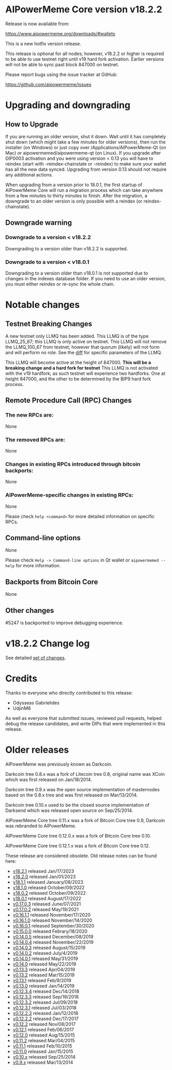 AIPowerMeme Core version v18.2.2
=========================

Release is now available from:

  <https://www.aipowermeme.org/downloads/#wallets>

This is a new hotfix version release.

This release is optional for all nodes; however, v18.2.2 or higher is required
to be able to use testnet right until v19 hard fork activation. Earlier
versions will not be able to sync past block 847000 on testnet.

Please report bugs using the issue tracker at GitHub:

  <https://github.com/aipowermeme/issues>


Upgrading and downgrading
=========================

How to Upgrade
--------------

If you are running an older version, shut it down. Wait until it has completely
shut down (which might take a few minutes for older versions), then run the
installer (on Windows) or just copy over /Applications/AIPowerMeme-Qt (on Mac) or
aipowermemed/aipowermeme-qt (on Linux). If you upgrade after DIP0003 activation and you were
using version < 0.13 you will have to reindex (start with -reindex-chainstate
or -reindex) to make sure your wallet has all the new data synced. Upgrading
from version 0.13 should not require any additional actions.

When upgrading from a version prior to 18.0.1, the
first startup of AIPowerMeme Core will run a migration process which can take anywhere
from a few minutes to thirty minutes to finish. After the migration, a
downgrade to an older version is only possible with a reindex
(or reindex-chainstate).

Downgrade warning
-----------------

### Downgrade to a version < v18.2.2

Downgrading to a version older than v18.2.2 is supported.

### Downgrade to a version < v18.0.1

Downgrading to a version older than v18.0.1 is not supported due to changes in
the indexes database folder. If you need to use an older version, you must
either reindex or re-sync the whole chain.

Notable changes
===============

Testnet Breaking Changes
------------------------

A new testnet only LLMQ has been added. This LLMQ is of the type LLMQ_25_67; this LLMQ is only active on testnet.
This LLMQ will not remove the LLMQ_100_67 from testnet; however that quorum (likely) will not form and will perform no role.
See the [diff](https://github.com/aipowermeme/pull/5225/files#diff-e70a38a3e8c2a63ca0494627301a5c7042141ad301193f78338d97cb1b300ff9R451-R469) for specific parameters of the LLMQ.

This LLMQ will become active at the height of 847000. **This will be a breaking change and a hard fork for testnet**
This LLMQ is not activated with the v19 hardfork; as such testnet will experience two hardforks. One at height 847000,
and the other to be determined by the BIP9 hard fork process.

Remote Procedure Call (RPC) Changes
-----------------------------------

### The new RPCs are:
None

### The removed RPCs are:
None

### Changes in existing RPCs introduced through bitcoin backports:
None

### AIPowerMeme-specific changes in existing RPCs:
None

Please check `help <command>` for more detailed information on specific RPCs.

Command-line options
--------------------
None

Please check `Help -> Command-line options` in Qt wallet or `aipowermemed --help` for
more information.

Backports from Bitcoin Core
---------------------------
None

Other changes
-------------
#5247 is backported to improve debugging experience.

v18.2.2 Change log
==================

See detailed [set of changes](https://github.com/aipowermeme/compare/v18.2.1...aipowermemepay:v18.2.2).

Credits
=======

Thanks to everyone who directly contributed to this release:

- Odysseas Gabrielides
- UdjinM6

As well as everyone that submitted issues, reviewed pull requests, helped debug the release candidates, and write DIPs that were implemented in this release.

Older releases
==============

AIPowerMeme was previously known as Darkcoin.

Darkcoin tree 0.8.x was a fork of Litecoin tree 0.8, original name was XCoin
which was first released on Jan/18/2014.

Darkcoin tree 0.9.x was the open source implementation of masternodes based on
the 0.8.x tree and was first released on Mar/13/2014.

Darkcoin tree 0.10.x used to be the closed source implementation of Darksend
which was released open source on Sep/25/2014.

AIPowerMeme Core tree 0.11.x was a fork of Bitcoin Core tree 0.9,
Darkcoin was rebranded to AIPowerMeme.

AIPowerMeme Core tree 0.12.0.x was a fork of Bitcoin Core tree 0.10.

AIPowerMeme Core tree 0.12.1.x was a fork of Bitcoin Core tree 0.12.

These release are considered obsolete. Old release notes can be found here:

- [v18.2.1](https://github.com/aipowermeme/blob/master/doc/release-notes/aipowermeme/release-notes-18.2.2.md) released Jan/17/2023
- [v18.2.0](https://github.com/aipowermeme/blob/master/doc/release-notes/aipowermeme/release-notes-18.2.0.md) released Jan/01/2023
- [v18.1.1](https://github.com/aipowermeme/blob/master/doc/release-notes/aipowermeme/release-notes-18.1.1.md) released January/08/2023
- [v18.1.0](https://github.com/aipowermeme/blob/master/doc/release-notes/aipowermeme/release-notes-18.1.0.md) released October/09/2022
- [v18.0.2](https://github.com/aipowermeme/blob/master/doc/release-notes/aipowermeme/release-notes-18.0.2.md) released October/09/2022
- [v18.0.1](https://github.com/aipowermeme/blob/master/doc/release-notes/aipowermeme/release-notes-18.0.1.md) released August/17/2022
- [v0.17.0.3](https://github.com/aipowermeme/blob/master/doc/release-notes/aipowermeme/release-notes-0.17.0.3.md) released June/07/2021
- [v0.17.0.2](https://github.com/aipowermeme/blob/master/doc/release-notes/aipowermeme/release-notes-0.17.0.2.md) released May/19/2021
- [v0.16.1.1](https://github.com/aipowermeme/blob/master/doc/release-notes/aipowermeme/release-notes-0.16.1.1.md) released November/17/2020
- [v0.16.1.0](https://github.com/aipowermeme/blob/master/doc/release-notes/aipowermeme/release-notes-0.16.1.0.md) released November/14/2020
- [v0.16.0.1](https://github.com/aipowermeme/blob/master/doc/release-notes/aipowermeme/release-notes-0.16.0.1.md) released September/30/2020
- [v0.15.0.0](https://github.com/aipowermeme/blob/master/doc/release-notes/aipowermeme/release-notes-0.15.0.0.md) released Febrary/18/2020
- [v0.14.0.5](https://github.com/aipowermeme/blob/master/doc/release-notes/aipowermeme/release-notes-0.14.0.5.md) released December/08/2019
- [v0.14.0.4](https://github.com/aipowermeme/blob/master/doc/release-notes/aipowermeme/release-notes-0.14.0.4.md) released November/22/2019
- [v0.14.0.3](https://github.com/aipowermeme/blob/master/doc/release-notes/aipowermeme/release-notes-0.14.0.3.md) released August/15/2019
- [v0.14.0.2](https://github.com/aipowermeme/blob/master/doc/release-notes/aipowermeme/release-notes-0.14.0.2.md) released July/4/2019
- [v0.14.0.1](https://github.com/aipowermeme/blob/master/doc/release-notes/aipowermeme/release-notes-0.14.0.1.md) released May/31/2019
- [v0.14.0](https://github.com/aipowermeme/blob/master/doc/release-notes/aipowermeme/release-notes-0.14.0.md) released May/22/2019
- [v0.13.3](https://github.com/aipowermeme/blob/master/doc/release-notes/aipowermeme/release-notes-0.13.3.md) released Apr/04/2019
- [v0.13.2](https://github.com/aipowermeme/blob/master/doc/release-notes/aipowermeme/release-notes-0.13.2.md) released Mar/15/2019
- [v0.13.1](https://github.com/aipowermeme/blob/master/doc/release-notes/aipowermeme/release-notes-0.13.1.md) released Feb/9/2019
- [v0.13.0](https://github.com/aipowermeme/blob/master/doc/release-notes/aipowermeme/release-notes-0.13.0.md) released Jan/14/2019
- [v0.12.3.4](https://github.com/aipowermeme/blob/master/doc/release-notes/aipowermeme/release-notes-0.12.3.4.md) released Dec/14/2018
- [v0.12.3.3](https://github.com/aipowermeme/blob/master/doc/release-notes/aipowermeme/release-notes-0.12.3.3.md) released Sep/19/2018
- [v0.12.3.2](https://github.com/aipowermeme/blob/master/doc/release-notes/aipowermeme/release-notes-0.12.3.2.md) released Jul/09/2018
- [v0.12.3.1](https://github.com/aipowermeme/blob/master/doc/release-notes/aipowermeme/release-notes-0.12.3.1.md) released Jul/03/2018
- [v0.12.2.3](https://github.com/aipowermeme/blob/master/doc/release-notes/aipowermeme/release-notes-0.12.2.3.md) released Jan/12/2018
- [v0.12.2.2](https://github.com/aipowermeme/blob/master/doc/release-notes/aipowermeme/release-notes-0.12.2.2.md) released Dec/17/2017
- [v0.12.2](https://github.com/aipowermeme/blob/master/doc/release-notes/aipowermeme/release-notes-0.12.2.md) released Nov/08/2017
- [v0.12.1](https://github.com/aipowermeme/blob/master/doc/release-notes/aipowermeme/release-notes-0.12.1.md) released Feb/06/2017
- [v0.12.0](https://github.com/aipowermeme/blob/master/doc/release-notes/aipowermeme/release-notes-0.12.0.md) released Aug/15/2015
- [v0.11.2](https://github.com/aipowermeme/blob/master/doc/release-notes/aipowermeme/release-notes-0.11.2.md) released Mar/04/2015
- [v0.11.1](https://github.com/aipowermeme/blob/master/doc/release-notes/aipowermeme/release-notes-0.11.1.md) released Feb/10/2015
- [v0.11.0](https://github.com/aipowermeme/blob/master/doc/release-notes/aipowermeme/release-notes-0.11.0.md) released Jan/15/2015
- [v0.10.x](https://github.com/aipowermeme/blob/master/doc/release-notes/aipowermeme/release-notes-0.10.0.md) released Sep/25/2014
- [v0.9.x](https://github.com/aipowermeme/blob/master/doc/release-notes/aipowermeme/release-notes-0.9.0.md) released Mar/13/2014
